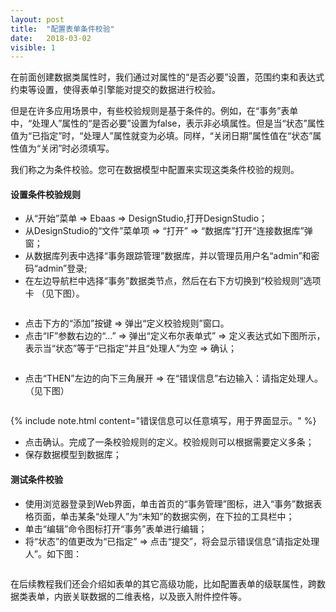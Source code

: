 ```yaml
---
layout: post
title:  "配置表单条件校验"
date:   2018-03-02
visible: 1
---
```


在前面创建数据类属性时，我们通过对属性的“是否必要”设置，范围约束和表达式约束等设置，使得表单引擎能对提交的数据进行校验。

但是在许多应用场景中，有些校验规则是基于条件的。例如，在“事务”表单中，“处理人”属性的“是否必要”设置为false，表示非必填属性。但是当“状态”属性值为“已指定”时，“处理人”属性就变为必填。同样，“关闭日期”属性值在“状态”属性值为“关闭”时必须填写。

我们称之为条件校验。您可在数据模型中配置来实现这类条件校验的规则。

#### 设置条件校验规则

* 从“开始”菜单 => Ebaas => DesignStudio,打开DesignStudio；
* 从DesignStudio的“文件”菜单项 => “打开” => “数据库”打开“连接数据库”弹窗；
* 从数据库列表中选择“事务跟踪管理”数据库，并以管理员用户名“admin”和密码“admin”登录;
* 在左边导航栏中选择“事务”数据类节点，然后在右下方切换到“校验规则”选项卡 （见下图）。

<img src="{{'/assets/img/2018-3-2-校验规则设置.png' | prepend: site.baseurl }}" alt="">

* 点击下方的“添加”按键 => 弹出“定义校验规则”窗口。
* 点击“IF”参数右边的“...” => 弹出“定义布尔表单式” => 定义表达式如下图所示，表示当“状态”等于“已指定”并且“处理人”为空 => 确认；

<img src="{{'/assets/img/2018-3-2-校验规则条件设置.png' | prepend: site.baseurl }}" alt="">

* 点击“THEN”左边的向下三角展开 => 在“错误信息”右边输入：请指定处理人。（见下图）

<img src="{{'/assets/img/2018-3-2-校验规则错误信息设置.png' | prepend: site.baseurl }}" alt="">

{% include note.html content="错误信息可以任意填写，用于界面显示。" %}

* 点击确认。完成了一条校验规则的定义。校验规则可以根据需要定义多条；
* 保存数据模型到数据库；

#### 测试条件校验

* 使用浏览器登录到Web界面，单击首页的“事务管理”图标，进入“事务”数据表格页面，单击某条“处理人”为“未知”的数据实例，在下拉的工具栏中；
* 单击“编辑”命令图标打开“事务”表单进行编辑；
* 将“状态”的值更改为“已指定” => 点击“提交”，将会显示错误信息“请指定处理人”。如下图：

<img src="{{'/assets/img/2018-3-2-校验规则web校验.png' | prepend: site.baseurl }}" alt="">

在后续教程我们还会介绍如表单的其它高级功能，比如配置表单的级联属性，跨数据类表单，内嵌关联数据的二维表格，以及嵌入附件控件等。

